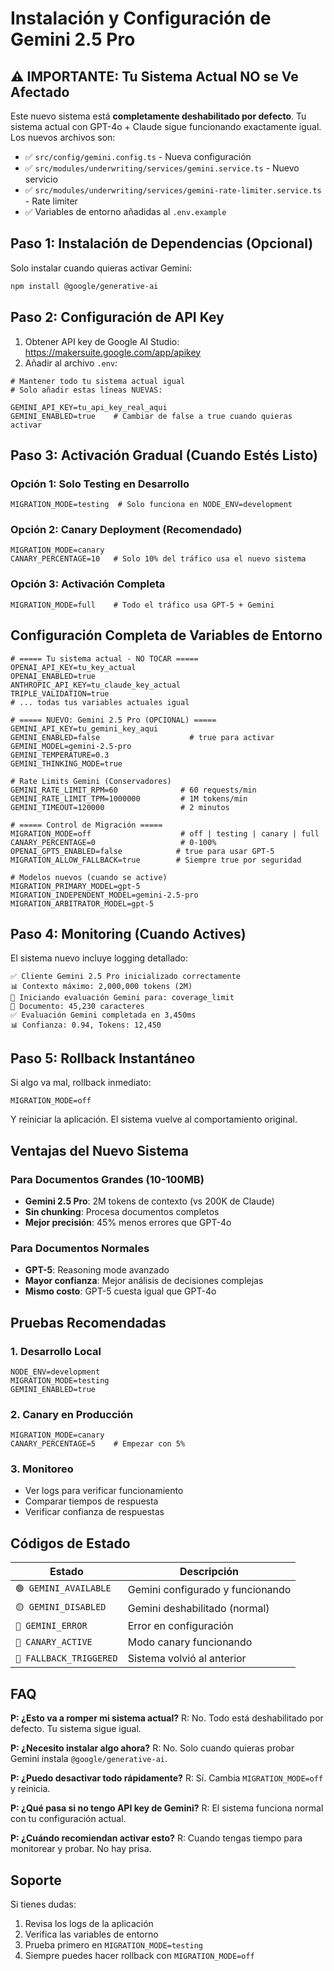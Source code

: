 # Instalación y Configuración de Gemini 2.5 Pro

## ⚠️ IMPORTANTE: Tu Sistema Actual NO se Ve Afectado

Este nuevo sistema está **completamente deshabilitado por defecto**. Tu sistema actual con GPT-4o + Claude sigue funcionando exactamente igual. Los nuevos archivos son:

- ✅ `src/config/gemini.config.ts` - Nueva configuración
- ✅ `src/modules/underwriting/services/gemini.service.ts` - Nuevo servicio
- ✅ `src/modules/underwriting/services/gemini-rate-limiter.service.ts` - Rate limiter
- ✅ Variables de entorno añadidas al `.env.example`

## Paso 1: Instalación de Dependencias (Opcional)

Solo instalar cuando quieras activar Gemini:

```bash
npm install @google/generative-ai
```

## Paso 2: Configuración de API Key

1. Obtener API key de Google AI Studio: https://makersuite.google.com/app/apikey
2. Añadir al archivo `.env`:

```env
# Mantener todo tu sistema actual igual
# Solo añadir estas líneas NUEVAS:

GEMINI_API_KEY=tu_api_key_real_aqui
GEMINI_ENABLED=true    # Cambiar de false a true cuando quieras activar
```

## Paso 3: Activación Gradual (Cuando Estés Listo)

### Opción 1: Solo Testing en Desarrollo
```env
MIGRATION_MODE=testing  # Solo funciona en NODE_ENV=development
```

### Opción 2: Canary Deployment (Recomendado)
```env
MIGRATION_MODE=canary
CANARY_PERCENTAGE=10   # Solo 10% del tráfico usa el nuevo sistema
```

### Opción 3: Activación Completa
```env
MIGRATION_MODE=full    # Todo el tráfico usa GPT-5 + Gemini
```

## Configuración Completa de Variables de Entorno

```env
# ===== Tu sistema actual - NO TOCAR =====
OPENAI_API_KEY=tu_key_actual
OPENAI_ENABLED=true
ANTHROPIC_API_KEY=tu_claude_key_actual
TRIPLE_VALIDATION=true
# ... todas tus variables actuales igual

# ===== NUEVO: Gemini 2.5 Pro (OPCIONAL) =====
GEMINI_API_KEY=tu_gemini_key_aqui
GEMINI_ENABLED=false                    # true para activar
GEMINI_MODEL=gemini-2.5-pro
GEMINI_TEMPERATURE=0.3
GEMINI_THINKING_MODE=true

# Rate Limits Gemini (Conservadores)
GEMINI_RATE_LIMIT_RPM=60              # 60 requests/min
GEMINI_RATE_LIMIT_TPM=1000000         # 1M tokens/min
GEMINI_TIMEOUT=120000                 # 2 minutos

# ===== Control de Migración =====
MIGRATION_MODE=off                    # off | testing | canary | full
CANARY_PERCENTAGE=0                   # 0-100% 
OPENAI_GPT5_ENABLED=false            # true para usar GPT-5
MIGRATION_ALLOW_FALLBACK=true        # Siempre true por seguridad

# Modelos nuevos (cuando se active)
MIGRATION_PRIMARY_MODEL=gpt-5
MIGRATION_INDEPENDENT_MODEL=gemini-2.5-pro
MIGRATION_ARBITRATOR_MODEL=gpt-5
```

## Paso 4: Monitoring (Cuando Actives)

El sistema nuevo incluye logging detallado:

```log
✅ Cliente Gemini 2.5 Pro inicializado correctamente
📊 Contexto máximo: 2,000,000 tokens (2M)
🚀 Iniciando evaluación Gemini para: coverage_limit
📄 Documento: 45,230 caracteres
✅ Evaluación Gemini completada en 3,450ms
📊 Confianza: 0.94, Tokens: 12,450
```

## Paso 5: Rollback Instantáneo

Si algo va mal, rollback inmediato:

```env
MIGRATION_MODE=off
```

Y reiniciar la aplicación. El sistema vuelve al comportamiento original.

## Ventajas del Nuevo Sistema

### Para Documentos Grandes (10-100MB)
- **Gemini 2.5 Pro**: 2M tokens de contexto (vs 200K de Claude)
- **Sin chunking**: Procesa documentos completos
- **Mejor precisión**: 45% menos errores que GPT-4o

### Para Documentos Normales
- **GPT-5**: Reasoning mode avanzado
- **Mayor confianza**: Mejor análisis de decisiones complejas
- **Mismo costo**: GPT-5 cuesta igual que GPT-4o

## Pruebas Recomendadas

### 1. Desarrollo Local
```env
NODE_ENV=development
MIGRATION_MODE=testing
GEMINI_ENABLED=true
```

### 2. Canary en Producción
```env
MIGRATION_MODE=canary
CANARY_PERCENTAGE=5    # Empezar con 5%
```

### 3. Monitoreo
- Ver logs para verificar funcionamiento
- Comparar tiempos de respuesta
- Verificar confianza de respuestas

## Códigos de Estado

| Estado | Descripción |
|--------|-------------|
| `🟢 GEMINI_AVAILABLE` | Gemini configurado y funcionando |
| `🟡 GEMINI_DISABLED` | Gemini deshabilitado (normal) |
| `🔴 GEMINI_ERROR` | Error en configuración |
| `🐤 CANARY_ACTIVE` | Modo canary funcionando |
| `🔄 FALLBACK_TRIGGERED` | Sistema volvió al anterior |

## FAQ

**P: ¿Esto va a romper mi sistema actual?**
R: No. Todo está deshabilitado por defecto. Tu sistema sigue igual.

**P: ¿Necesito instalar algo ahora?**
R: No. Solo cuando quieras probar Gemini instala `@google/generative-ai`.

**P: ¿Puedo desactivar todo rápidamente?**
R: Sí. Cambia `MIGRATION_MODE=off` y reinicia.

**P: ¿Qué pasa si no tengo API key de Gemini?**
R: El sistema funciona normal con tu configuración actual.

**P: ¿Cuándo recomiendan activar esto?**
R: Cuando tengas tiempo para monitorear y probar. No hay prisa.

## Soporte

Si tienes dudas:
1. Revisa los logs de la aplicación
2. Verifica las variables de entorno
3. Prueba primero en `MIGRATION_MODE=testing`
4. Siempre puedes hacer rollback con `MIGRATION_MODE=off`